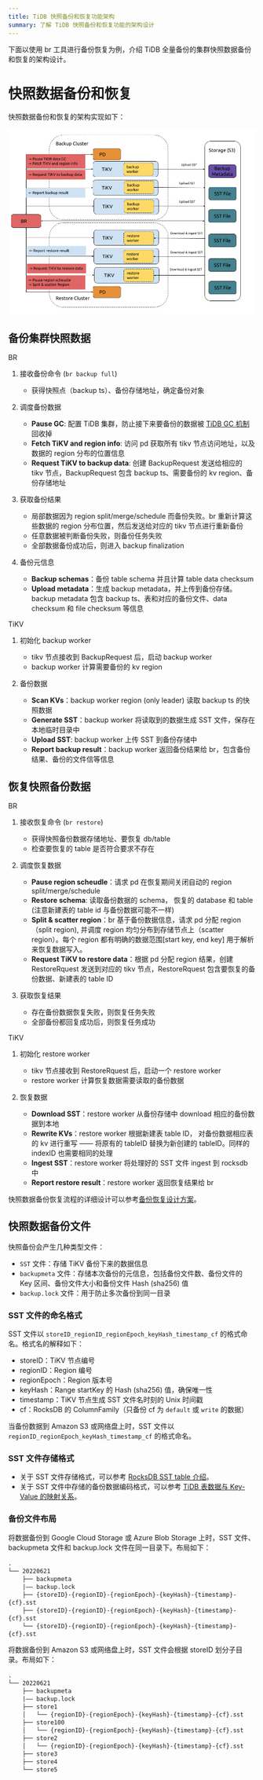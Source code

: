 ```yaml
---
title: TiDB 快照备份和恢复功能架构
summary: 了解 TiDB 快照备份和恢复功能的架构设计
---
```


下面以使用 br 工具进行备份恢复为例，介绍 TiDB 全量备份的集群快照数据备份和恢复的架构设计。

# 快照数据备份和恢复

快照数据备份和恢复的架构实现如下：

![BR snapshot backup and restore architecture](/media/br/br-snapshot-arch.png)

## 备份集群快照数据

BR 
  1. 接收备份命令 (`br backup full`)
      - 获得快照点（backup ts）、备份存储地址，确定备份对象

  2. 调度备份数据
      - **Pause GC**: 配置 TiDB 集群，防止接下来要备份的数据被 [TiDB GC 机制](/garbage-collection-overview.md)回收掉
      - **Fetch TiKV and region info**: 访问 pd 获取所有 tikv 节点访问地址，以及数据的 region 分布的位置信息
      - **Request TiKV to backup data**: 创建 BackupRequest 发送给相应的 tikv 节点，BackupRequest 包含 backup ts、需要备份的 kv region、备份存储地址

  3. 获取备份结果
      - 局部数据因为 region split/merge/schedule 而备份失败。br 重新计算这些数据的 region 分布位置，然后发送给对应的 tikv 节点进行重新备份
      - 任意数据被判断备份失败，则备份任务失败
      - 全部数据备份成功后，则进入 backup finalization

  4. 备份元信息
      - **Backup schemas**：备份 table schema 并且计算 table data checksum
      - **Upload metadata**：生成 backup metadata，并上传到备份存储。 backup metadata 包含 backup ts、表和对应的备份文件、data checksum 和 file checksum 等信息

TiKV
  1. 初始化 backup worker
      - tikv 节点接收到 BackupRequest 后，启动 backup worker
      - backup worker 计算需要备份的 kv region

  2. 备份数据
      - **Scan KVs**：backup worker region (only leader) 读取 backup ts 的快照数据
      - **Generate SST**：backup worker 将读取到的数据生成 SST 文件，保存在本地临时目录中
      - **Upload SST**: backup worker 上传 SST 到备份存储中
      - **Report backup result**：backup worker 返回备份结果给 br，包含备份结果、备份的文件信等信息

## 恢复快照备份数据

BR 
1. 接收恢复命令 (`br restore`)
    - 获得快照备份数据存储地址、要恢复 db/table
    - 检查要恢复的 table 是否符合要求不存在

2. 调度恢复数据
    - **Pause region scheudle**：请求 pd 在恢复期间关闭自动的 region split/merge/schedule
    - **Restore schema**: 读取备份数据的 schema， 恢复的 database 和 table (注意新建表的 table id 与备份数据可能不一样)
    - **Split & scatter region**：br 基于备份数据信息，请求 pd 分配 region（split region), 并调度 region 均匀分布到存储节点上（scatter region）。每个 region 都有明确的数据范围[start key, end key] 用于解析来恢复数据写入。
    - **Request TiKV to restore data**：根据 pd 分配 region 结果，创建 RestoreRquest 发送到对应的 tikv 节点，RestoreRquest 包含要恢复的备份数据、新建表的 table ID

3. 获取恢复结果
    - 存在备份数据恢复失败，则恢复任务失败
    - 全部备份都回复成功后，则恢复任务成功

TiKV

1. 初始化 restore worker 
    - tikv 节点接收到 RestoreRquest 后，启动一个 restore worker
    - restore worker 计算恢复数据需要读取的备份数据

2. 恢复数据
    - **Download SST**：restore worker 从备份存储中 download 相应的备份数据到本地
    - **Rewrite KVs**：restore worker 根据新建表 table ID， 对备份数据相应表的 kv 进行重写 —— 将原有的 tableID 替换为新创建的 tableID。同样的 indexID 也需要相同的处理
    - **Ingest SST**：restore worker 将处理好的 SST 文件 ingest 到 rocksdb 中
    - **Report restore result**：restore worker 返回恢复结果给 br

快照数据备份恢复流程的详细设计可以参考[备份恢复设计方案](https://github.com/pingcap/tidb/blob/master/br/docs/cn/2019-08-05-new-design-of-backup-restore.md)。

## 快照数据备份文件

快照备份会产生几种类型文件：

- `SST` 文件：存储 TiKV 备份下来的数据信息
- `backupmeta` 文件：存储本次备份的元信息，包括备份文件数、备份文件的 Key 区间、备份文件大小和备份文件 Hash (sha256) 值
- `backup.lock` 文件：用于防止多次备份到同一目录

### SST 文件的命名格式

SST 文件以 `storeID_regionID_regionEpoch_keyHash_timestamp_cf` 的格式命名。格式名的解释如下：

- storeID：TiKV 节点编号
- regionID：Region 编号
- regionEpoch：Region 版本号
- keyHash：Range startKey 的 Hash (sha256) 值，确保唯一性
- timestamp：TiKV 节点生成 SST 文件名时刻的 Unix 时间戳
- cf：RocksDB 的 ColumnFamily（只备份 cf 为 `default` 或 `write` 的数据）

当备份数据到 Amazon S3 或网络盘上时，SST 文件以 `regionID_regionEpoch_keyHash_timestamp_cf` 的格式命名。

### SST 文件存储格式

- 关于 SST 文件存储格式，可以参考 [RocksDB SST table 介绍](https://github.com/facebook/rocksdb/wiki/Rocksdb-BlockBasedTable-Format)。
- 关于 SST 文件中存储的备份数据编码格式，可以参考 [TiDB 表数据与 Key-Value 的映射关系](/tidb-computing.md#表数据与-key-value-的映射关系)。

### 备份文件布局

将数据备份到 Google Cloud Storage 或 Azure Blob Storage 上时，SST 文件、 backupmeta 文件和 backup.lock 文件在同一目录下。布局如下：

```
.
└── 20220621
    ├── backupmeta
    |—— backup.lock
    ├── {storeID}-{regionID}-{regionEpoch}-{keyHash}-{timestamp}-{cf}.sst
    ├── {storeID}-{regionID}-{regionEpoch}-{keyHash}-{timestamp}-{cf}.sst
    └── {storeID}-{regionID}-{regionEpoch}-{keyHash}-{timestamp}-{cf}.sst
```

将数据备份到 Amazon S3 或网络盘上时，SST 文件会根据 storeID 划分子目录。布局如下：

```
.
└── 20220621
    ├── backupmeta
    |—— backup.lock
    ├── store1
    │   └── {regionID}-{regionEpoch}-{keyHash}-{timestamp}-{cf}.sst
    ├── store100
    │   └── {regionID}-{regionEpoch}-{keyHash}-{timestamp}-{cf}.sst
    ├── store2
    │   └── {regionID}-{regionEpoch}-{keyHash}-{timestamp}-{cf}.sst
    ├── store3
    ├── store4
    └── store5
```
